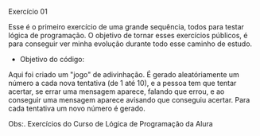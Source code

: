 Exercício 01

Esse é o primeiro exercício de uma grande sequência, todos para testar lógica de programação. O objetivo de tornar esses exercícios públicos, é para conseguir ver minha evolução durante todo esse caminho de estudo. 

- Objetivo do código:

Aqui foi criado um "jogo" de adivinhação. É gerado aleatóriamente um número a cada nova tentativa (de 1 até 10), e a pessoa tem que tentar acertar, se errar uma mensagem aparece, falando que errou, e ao conseguir uma mensagem aparece avisando que conseguiu acertar. Para cada tentativa um novo número é gerado. 

Obs:. Exercícios do Curso de Lógica de Programação da Alura